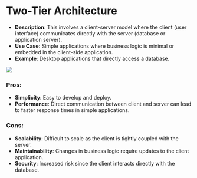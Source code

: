 # Two-Tier Architecture

- **Description**: This involves a client-server model where the client (user interface) communicates directly with the server (database or application server).
- **Use Case**: Simple applications where business logic is minimal or embedded in the client-side application.
- **Example**: Desktop applications that directly access a database.

![](2-tier-arc.jpeg)

### Pros:
- **Simplicity**: Easy to develop and deploy.
- **Performance**: Direct communication between client and server can lead to faster response times in simple applications.

### Cons:
- **Scalability**: Difficult to scale as the client is tightly coupled with the server.
- **Maintainability**: Changes in business logic require updates to the client application.
- **Security**: Increased risk since the client interacts directly with the database.